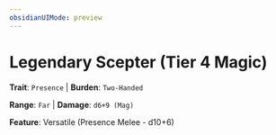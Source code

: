 ```yaml
---
obsidianUIMode: preview
---
```

# Legendary Scepter (Tier 4 Magic)

**Trait**: `Presence` | **Burden**: `Two-Handed`

**Range**: `Far` | **Damage**: `d6+9 (Mag)`

**Feature**: Versatile (Presence Melee - d10+6)